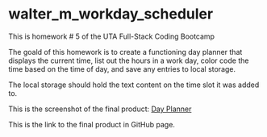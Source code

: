 # walter_m_workday_scheduler
This is homework # 5 of the UTA Full-Stack Coding Bootcamp

The goald of this homework is to create a functioning day planner that displays the current time, list out the hours in a work day, color code the time based on the time of day, and save any entries to local storage.

The local storage should hold the text content on the time slot it was added to.

This is the screenshot of the final product:
[Day Planner]()

This is the link to the final product in GitHub page.

